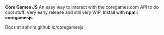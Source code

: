 **Core Games JS**
An easy way to interact with the coregames.com API to do cool stuff.
Very early release and still very WIP. Install with **npm i coregamesjs**

Docs at aphrim.github.io/coregamesjs


